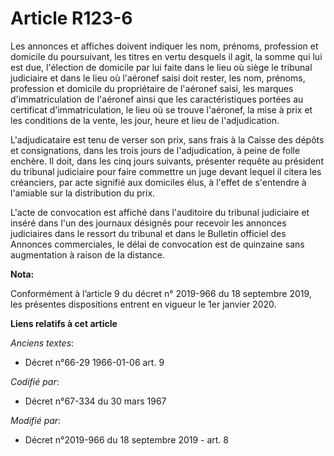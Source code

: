 # Article R123-6

Les annonces et affiches doivent indiquer les nom, prénoms, profession et domicile du poursuivant, les titres en vertu
desquels il agit, la somme qui lui est due, l'élection de domicile par lui faite dans le lieu où siège le tribunal judiciaire
et dans le lieu où l'aéronef saisi doit rester, les nom, prénoms, profession et domicile du propriétaire de l'aéronef saisi,
les marques d'immatriculation de l'aéronef ainsi que les caractéristiques portées au certificat d'immatriculation, le lieu où
se trouve l'aéronef, la mise à prix et les conditions de la vente, les jour, heure et lieu de l'adjudication.

L'adjudicataire est tenu de verser son prix, sans frais à la Caisse des dépôts et consignations, dans les trois jours de
l'adjudication, à peine de folle enchère. Il doit, dans les cinq jours suivants, présenter requête au président du tribunal
judiciaire pour faire commettre un juge devant lequel il citera les créanciers, par acte signifié aux domiciles élus, à
l'effet de s'entendre à l'amiable sur la distribution du prix.

L'acte de convocation est affiché dans l'auditoire du tribunal judiciaire et inséré dans l'un des journaux désignés pour
recevoir les annonces judiciaires dans le ressort du tribunal et dans le Bulletin officiel des Annonces commerciales, le
délai de convocation est de quinzaine sans augmentation à raison de la distance.

**Nota:**

Conformément à l’article 9 du décret n° 2019-966 du 18 septembre 2019, les présentes dispositions entrent en vigueur le 1er
janvier 2020.

**Liens relatifs à cet article**

_Anciens textes_:

  - Décret n°66-29 1966-01-06 art. 9

_Codifié par_:

  - Décret n°67-334 du 30 mars 1967

_Modifié par_:

  - Décret n°2019-966 du 18 septembre 2019 - art. 8
